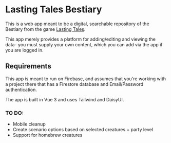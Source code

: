 # Lasting Tales Bestiary

This is a web app meant to be a digital, searchable repository of the Bestiary from the game [Lasting Tales](https://www.blacklistgamesllc.com/lastingtales).

This app merely provides a platform for adding/editing and viewing the data- you must supply your own content, which you can add via the app if you are logged in.

## Requirements

This app is meant to run on Firebase, and assumes that you're working with a project there that has a Firestore database and Email/Password authentication.

The app is built in Vue 3 and uses Tailwind and DaisyUI.

### TO DO:
- Mobile cleanup
- Create scenario options based on selected creatures + party level
- Support for homebrew creatures

